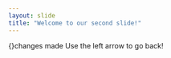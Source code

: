 ```yaml
---
layout: slide
title: "Welcome to our second slide!"
---
```

{}changes made
Use the left arrow to go back!

